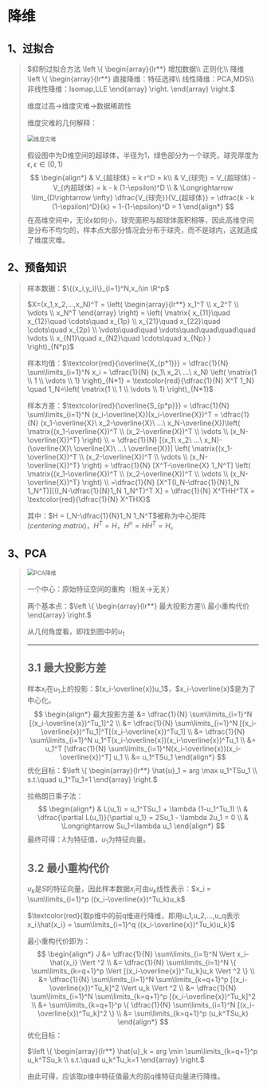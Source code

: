# 降维

## 1、过拟合

> $抑制过拟合方法 \left \{ \begin{array}{lr**} 增加数据\\ 正则化\\ 降维 \left \{ \begin{array}{lr**} 直接降维：特征选择\\ 线性降维：PCA,MDS\\ 非线性降维：Isomap,LLE \end{array} \right. \end{array} \right.$
>
> 维度过高$\longrightarrow$维度灾难$\longrightarrow$数据稀疏性
>
> 维度灾难的几何解释：
>
> ​         <img src="F:/笔记/picture/维度灾难.png" alt="维度灾难" style="zoom: 80%;" /> 
>
> 假设图中为D维空间的超球体，半径为1，绿色部分为一个球壳，球壳厚度为$\epsilon,\epsilon \in (0,1)$
> $$
> \begin{align*}
> & V_{超球体} = k r^D = k\\
> & V_{球壳} = V_{超球体} - V_{内超球体} = k - k (1-\epsilon)^D \\
> & \Longrightarrow \lim_{D\rightarrow \infty} \dfrac{V_{球壳}}{V_{超球体}} = \dfrac{k - k (1-\epsilon)^D}{k} = 1-(1-\epsilon)^D = 1
> \end{align*}
> $$
> 在高维空间中，无论$\epsilon$如何小，球壳面积与超球体面积相等，因此高维空间是分布不均匀的，样本点大部分情况会分布于球壳，而不是球内，这就造成了维度灾难。

## 2、预备知识

> 样本数据：$\{(x_i,y_i)\}_{i=1}^N,x_i\in \R^p$
>
> $X=(x_1,x_2,...,x_N)^T = \left( \begin{array}{lr**} x_1^T \\ x_2^T \\ \vdots \\ x_N^T \end{array} \right) = \left( \matrix{ x_{11}\quad x_{12}\quad \cdots\quad x_{1p} \\ x_{21}\quad x_{22}\quad \cdots\quad x_{2p} \\ \vdots\quad\quad \vdots\quad\quad\quad\quad \vdots \\ x_{N1}\quad x_{N2}\quad \cdots\quad x_{Np} } \right)_{N*p}$
>
> 样本均值：$\textcolor{red}{\overline{X_{p*1}}} = \dfrac{1}{N} \sum\limits_{i=1}^N x_i = \dfrac{1}{N} (x_1\ x_2\ ...\ x_N) \left( \matrix{1 \\ 1 \\ \vdots \\ 1} \right)_{N*1} = \textcolor{red}{\dfrac{1}{N} X^T 1_N} \quad 1_N=\left( \matrix{1 \\ 1 \\ \vdots \\ 1} \right)_{N*1}$
>
> 样本方差：$\textcolor{red}{\overline{S_{p*p}}} = \dfrac{1}{N} \sum\limits_{i=1}^N (x_i-\overline{X})(x_i-\overline{X})^T = \dfrac{1}{N} (x_1-\overline{X}\ x_2-\overline{X}\ ...\ x_N-\overline{X})\left( \matrix{(x_1-\overline{X})^T \\ (x_2-\overline{X})^T \\ \vdots \\ (x_N-\overline{X})^T} \right) \\ = \dfrac{1}{N} [(x_1\ x_2\ ...\ x_N)-(\overline{X}\ \overline{X}\ ...\ \overline{X})] \left( \matrix{(x_1-\overline{X})^T \\ (x_2-\overline{X})^T \\ \vdots \\ (x_N-\overline{X})^T} \right) = \dfrac{1}{N} [X^T-\overline{X} 1_N^T] \left( \matrix{(x_1-\overline{X})^T \\ (x_2-\overline{X})^T \\ \vdots \\ (x_N-\overline{X})^T} \right) \\ =\dfrac{1}{N} [X^T(I_N-\dfrac{1}{N}1_N 1_N^T)][(I_N-\dfrac{1}{N}1_N 1_N^T)^T X] = \dfrac{1}{N} X^THH^TX = \textcolor{red}{\dfrac{1}{N} X^THX}$
>
> 其中：$H = I_N-\dfrac{1}{N}1_N 1_N^T$被称为中心矩阵$(centering\ matrix)，H^T=H，H^n=HH^T=H$。

## 3、PCA

> <img src="F:\笔记\picture\PCA降维.jpg" alt="PCA降维" style="zoom:80%;" />
>
> 一个中心：原始特征空间的重构（相关$\longrightarrow$无关）
>
> 两个基本点：$\left \{ \begin{array}{lr**} 最大投影方差\\ 最小重构代价 \end{array} \right.$
>
> 从几何角度看，即找到图中的$u_1$
>
> ---
>
> ## 3.1 最大投影方差
>
> 样本$x_i$在$u_1$上的投影：$(x_i-\overline{x})u_1$，$x_i-\overline{x}$是为了中心化。
> $$
> \begin{align*}
> 最大投影方差 &= \dfrac{1}{N} \sum\limits_{i=1}^N [(x_i-\overline{x})^Tu_1]^2 \\
> &= \dfrac{1}{N} \sum\limits_{i=1}^N [(x_i-\overline{x})^Tu_1]^T[(x_i-\overline{x})^Tu_1] \\
> &= \dfrac{1}{N} \sum\limits_{i=1}^N u_1^T(x_i-\overline{x})(x_i-\overline{x})^Tu_1 \\
> &= u_1^T [\dfrac{1}{N} \sum\limits_{i=1}^N(x_i-\overline{x})(x_i-\overline{x})^T] u_1 \\
> &= u_1^TSu_1
> \end{align*}
> $$
> 优化目标：$\left \{ \begin{array}{lr**} \hat{u}_1 = arg \max u_1^TSu_1 \\ s.t.\quad u_1^Tu_1=1 \end{array} \right.$
>
> 拉格朗日乘子法：
> $$
> \begin{align*}
> & L(u_1) = u_1^TSu_1 + \lambda (1-u_1^Tu_1) \\
> & \dfrac{\partial L(u_1)}{\partial u_1} = 2Su_1 - \lambda 2u_1 = 0 \\
> & \Longrightarrow Su_1=\lambda u_1
> \end{align*}
> $$
> 最终可得：$\lambda$为特征值，$u_1$为特征向量。
>
> ## 3.2 最小重构代价
>
> $u_k$是$S$的特征向量，因此样本数据$x_i$可由$u_k$线性表示：$x_i = \sum\limits_{i=1}^p ((x_i-\overline{x})^Tu_k)u_k$
>
> $\textcolor{red}{取p维中的前q维进行降维，即用u_1,u_2,...,u_q表示x_i:\hat{x_i} = \sum\limits_{i=1}^q ((x_i-\overline{x})^Tu_k)u_k}$
>
> 最小重构代价即为：
> $$
> \begin{align*}
> J &= \dfrac{1}{N} \sum\limits_{i=1}^N \Vert x_i-\hat{x_i} \Vert ^2 \\
> &= \dfrac{1}{N} \sum\limits_{i=1}^N \{ \sum\limits_{k=q+1}^p \Vert [(x_i-\overline{x})^Tu_k]u_k \Vert ^2 \} \\
> &= \dfrac{1}{N} \sum\limits_{i=1}^N \sum\limits_{k=q+1}^p [(x_i-\overline{x})^Tu_k]^2 \Vert u_k \Vert ^2 \\
> &= \dfrac{1}{N} \sum\limits_{i=1}^N \sum\limits_{k=q+1}^p [(x_i-\overline{x})^Tu_k]^2 \\
> &= \sum\limits_{k=q+1}^p \{ \dfrac{1}{N} \sum\limits_{i=1}^N [(x_i-\overline{x})^Tu_k]^2 \} \\
> &= \sum\limits_{k=q+1}^p (u_k^TSu_k)
> \end{align*}
> $$
> 优化目标：
>
> $\left \{ \begin{array}{lr**} \hat{u}_k = arg \min \sum\limits_{k=q+1}^p u_k^TSu_k \\ s.t.\quad u_k^Tu_k=1 \end{array} \right.$
>
> 由此可得，应该取p维中特征值最大的前q维特征向量进行降维。
>
> 